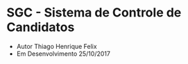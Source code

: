  # SGC - Sistema de Controle de Candidatos

 - Autor Thiago Henrique Felix
 - Em Desenvolvimento 25/10/2017
 


